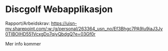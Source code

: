 # Discgolf Webapplikasjon 


Rapport/Arbeidskrav: https://uisn-my.sharepoint.com/:w:/g/personal/263364_usn_no/Ef3Bhgc7PA9Iu9iaJ3Jy0TIBOIHD551VcxgDo7qiyQbdgQ?e=03Gf0r

Mer info kommer
